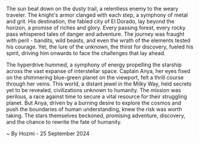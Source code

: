 
The sun beat down on the dusty trail, a relentless enemy to the weary traveler. The knight's armor clanged with each step, a symphony of metal and grit. His destination, the fabled city of El Dorado, lay beyond the horizon, a promise of riches and glory. Every passing forest, every rocky pass whispered tales of danger and adventure. The journey was fraught with peril - bandits, wild beasts, and even the wrath of the elements tested his courage. Yet, the lure of the unknown, the thirst for discovery, fueled his spirit, driving him onwards to face the challenges that lay ahead.

The hyperdrive hummed, a symphony of energy propelling the starship across the vast expanse of interstellar space. Captain Anya, her eyes fixed on the shimmering blue-green planet on the viewport, felt a thrill course through her veins. This world, a distant jewel in the Milky Way, held secrets yet to be revealed, civilizations unknown to humanity. The mission was perilous, a race against time to secure a vital resource for their struggling planet. But Anya, driven by a burning desire to explore the cosmos and push the boundaries of human understanding, knew the risk was worth taking. The stars themselves beckoned, promising adventure, discovery, and the chance to rewrite the fate of humanity. 

~ By Hozmi - 25 September 2024
